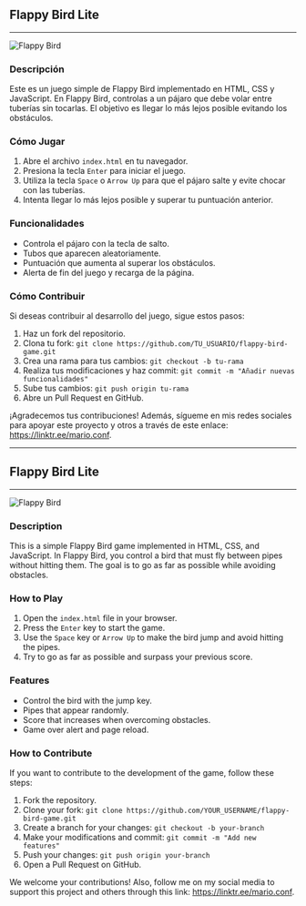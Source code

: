 ## Flappy Bird Lite

---

![Flappy Bird](Read.png)

### Descripción

Este es un juego simple de Flappy Bird implementado en HTML, CSS y JavaScript. En Flappy Bird, controlas a un pájaro que debe volar entre tuberías sin tocarlas. El objetivo es llegar lo más lejos posible evitando los obstáculos.

### Cómo Jugar

1. Abre el archivo `index.html` en tu navegador.
2. Presiona la tecla `Enter` para iniciar el juego.
3. Utiliza la tecla `Space` o `Arrow Up` para que el pájaro salte y evite chocar con las tuberías.
4. Intenta llegar lo más lejos posible y superar tu puntuación anterior.

### Funcionalidades

- Controla el pájaro con la tecla de salto.
- Tubos que aparecen aleatoriamente.
- Puntuación que aumenta al superar los obstáculos.
- Alerta de fin del juego y recarga de la página.

### Cómo Contribuir

Si deseas contribuir al desarrollo del juego, sigue estos pasos:

1. Haz un fork del repositorio.
2. Clona tu fork: `git clone https://github.com/TU_USUARIO/flappy-bird-game.git`
3. Crea una rama para tus cambios: `git checkout -b tu-rama`
4. Realiza tus modificaciones y haz commit: `git commit -m "Añadir nuevas funcionalidades"`
5. Sube tus cambios: `git push origin tu-rama`
6. Abre un Pull Request en GitHub.

¡Agradecemos tus contribuciones! Además, sígueme en mis redes sociales para apoyar este proyecto y otros a través de este enlace: https://linktr.ee/mario.conf.

---

## Flappy Bird Lite

---

![Flappy Bird](Read.png)

### Description

This is a simple Flappy Bird game implemented in HTML, CSS, and JavaScript. In Flappy Bird, you control a bird that must fly between pipes without hitting them. The goal is to go as far as possible while avoiding obstacles.

### How to Play

1. Open the `index.html` file in your browser.
2. Press the `Enter` key to start the game.
3. Use the `Space` key or `Arrow Up` to make the bird jump and avoid hitting the pipes.
4. Try to go as far as possible and surpass your previous score.

### Features

- Control the bird with the jump key.
- Pipes that appear randomly.
- Score that increases when overcoming obstacles.
- Game over alert and page reload.

### How to Contribute

If you want to contribute to the development of the game, follow these steps:

1. Fork the repository.
2. Clone your fork: `git clone https://github.com/YOUR_USERNAME/flappy-bird-game.git`
3. Create a branch for your changes: `git checkout -b your-branch`
4. Make your modifications and commit: `git commit -m "Add new features"`
5. Push your changes: `git push origin your-branch`
6. Open a Pull Request on GitHub.

We welcome your contributions! Also, follow me on my social media to support this project and others through this link: https://linktr.ee/mario.conf.
